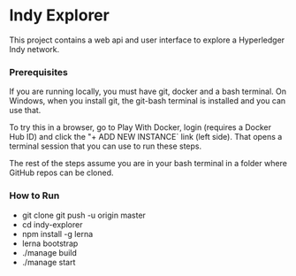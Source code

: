# Indy Explorer

This project contains a web api and user interface to explore a Hyperledger Indy network.

### Prerequisites

If you are running locally, you must have git, docker and a bash terminal. On Windows, when you install git, the git-bash terminal is installed and you can use that.

To try this in a browser, go to Play With Docker, login (requires a Docker Hub ID) and click the "+ ADD NEW INSTANCE` link (left side). That opens a terminal session that you can use to run these steps.

The rest of the steps assume you are in your bash terminal in a folder where GitHub repos can be cloned.

### How to Run

- git clone git push -u origin master
- cd indy-explorer
- npm install -g lerna
- lerna bootstrap
- ./manage build
- ./manage start
